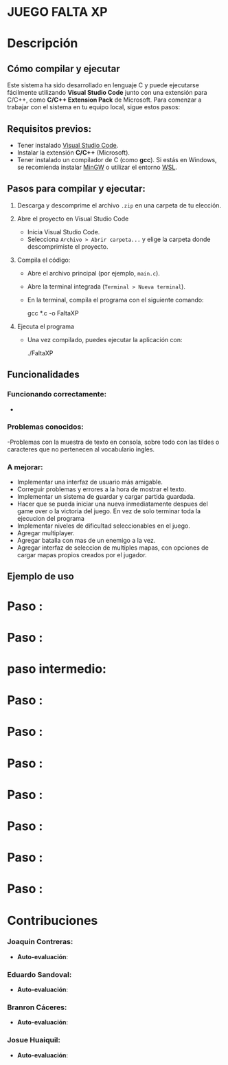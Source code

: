 # JUEGO FALTA XP

# Descripción



## Cómo compilar y ejecutar

Este sistema ha sido desarrollado en lenguaje C y puede ejecutarse fácilmente utilizando **Visual Studio Code** junto con una extensión para C/C++, como **C/C++ Extension Pack** de Microsoft. Para comenzar a trabajar con el sistema en tu equipo local, sigue estos pasos:

## Requisitos previos:

- Tener instalado [Visual Studio Code](https://code.visualstudio.com/).
- Instalar la extensión **C/C++** (Microsoft).
- Tener instalado un compilador de C (como **gcc**). Si estás en Windows, se recomienda instalar [MinGW](https://www.mingw-w64.org/) o utilizar el entorno [WSL](https://learn.microsoft.com/en-us/windows/wsl/).

## Pasos para compilar y ejecutar:

1) Descarga y descomprime el archivo `.zip` en una carpeta de tu elección.

2) Abre el proyecto en Visual Studio Code
    - Inicia Visual Studio Code.
    - Selecciona `Archivo > Abrir carpeta...` y elige la carpeta donde descomprimiste el proyecto.

3) Compila el código:
    - Abre el archivo principal (por ejemplo, `main.c`).
    - Abre la terminal integrada (`Terminal > Nueva terminal`).
    - En la terminal, compila el programa con el siguiente comando:
        
        gcc *.c -o FaltaXP
       
        
4) Ejecuta el programa
    - Una vez compilado, puedes ejecutar la aplicación con:
        
        ./FaltaXP
        

## Funcionalidades

### Funcionando correctamente:

- 

### Problemas conocidos:

-Problemas con la muestra de texto en consola, sobre todo con las tildes o caracteres que no pertenecen al vocabulario ingles.


### A mejorar:

- Implementar una interfaz de usuario más amigable.
- Correguir problemas y errores a la hora de mostrar el texto.
- Implementar un sistema de guardar y cargar partida guardada.
- Hacer que se pueda iniciar una nueva inmediatamente despues del game over o la victoria del juego. En vez de solo terminar toda la ejecucion del programa
- Implementar niveles de dificultad seleccionables en el juego.
- Agregar multiplayer.
- Agregar batalla con mas de un enemigo a la vez.
- Agregar interfaz de seleccion de multiples mapas, con opciones de cargar mapas propios creados por el jugador.

## Ejemplo de uso

# Paso :
# Paso :
# paso intermedio:
# Paso :
# Paso :
# Paso :
# Paso :
# Paso :
# Paso :
# Paso :
# Contribuciones 

### Joaquin Contreras:

- **Auto-evaluación**: 

### Eduardo Sandoval:

- **Auto-evaluación**: 

### Branron Cáceres:

- **Auto-evaluación**: 

### Josue Huaiquil:

- **Auto-evaluación**: 


